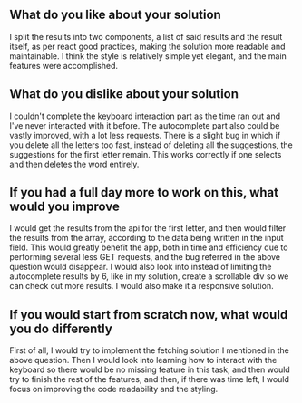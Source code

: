 ## What do you like about your solution

I split the results into two components, a list of said results and the result itself, as per react good practices, making the solution more readable and maintainable. I think the style is relatively simple yet elegant, and the main features were accomplished.

## What do you dislike about your solution

I couldn't complete the keyboard interaction part as the time ran out and I've never interacted with it before. The autocomplete part also could be vastly improved, with a lot less requests. There is a slight bug in which if you delete all the letters too fast, instead of deleting all the suggestions, the suggestions for the first letter remain. This works correctly if one selects and then deletes the word entirely.

## If you had a full day more to work on this, what would you improve

I would get the results from the api for the first letter, and then would filter the results from the array, according to the data being written in the input field. This would greatly benefit the app, both in time and efficiency due to performing several less GET requests, and the bug referred in the above question would disappear. I would also look into instead of limiting the autocomplete results by 6, like in my solution, create a scrollable div so we can check out more results. I would also make it a responsive solution.

## If you would start from scratch now, what would you do differently

First of all, I would try to implement the fetching solution I mentioned in the above question. Then I would look into learning how to interact with the keyboard so there would be no missing feature in this task, and then would try to finish the rest of the features, and then, if there was time left, I would focus on improving the code readability and the styling.
